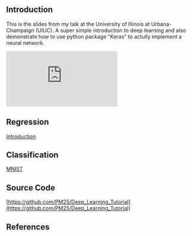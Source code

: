 ## Introduction

This is the slides from my talk at the University of Illinois at Urbana-Champaign (UIUC). A super simple introduction to deep learning and also demonstrate how to use python package "Keras" to actully implement a neural network.

<div class="google-slides">
	<iframe src="https://docs.google.com/presentation/d/e/2PACX-1vQNdJUjHCt1P8G7y1SI9NzWSL57-CytW0cAE7v4BxjB1Gn1l3r7R_1VaoPkmM7E_Xw-HeYokEeJQ_2_/embed?start=false&loop=false&delayms=10000" frameborder="0" allowfullscreen="true" mozallowfullscreen="true" webkitallowfullscreen="true"></iframe>
</div>

## Regression

[Introduction](https://colab.research.google.com/github/PM25/Deep_Learning_Tutorial/blob/master/Introduction.ipynb)

## Classification

[MNIST](https://colab.research.google.com/github/PM25/Deep_Learning_Tutorial/blob/master/MNIST.ipynb)

## Source Code

[https://github.com/PM25/Deep_Learning_Tutorial](https://github.com/PM25/Deep_Learning_Tutorial)

## References
